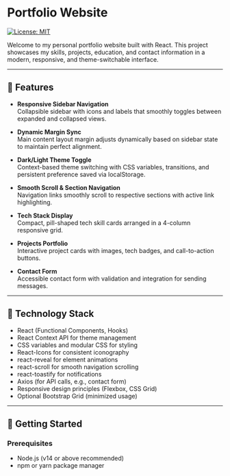 # Portfolio Website

[![License: MIT](https://img.shields.io/badge/License-MIT-yellow.svg)](https://opensource.org/licenses/MIT)

Welcome to my personal portfolio website built with React. This project showcases my skills, projects, education, and contact information in a modern, responsive, and theme-switchable interface.

---

## 🌟 Features

- **Responsive Sidebar Navigation**  
  Collapsible sidebar with icons and labels that smoothly toggles between expanded and collapsed views.

- **Dynamic Margin Sync**  
  Main content layout margin adjusts dynamically based on sidebar state to maintain perfect alignment.

- **Dark/Light Theme Toggle**  
  Context-based theme switching with CSS variables, transitions, and persistent preference saved via localStorage.

- **Smooth Scroll & Section Navigation**  
  Navigation links smoothly scroll to respective sections with active link highlighting.

- **Tech Stack Display**  
  Compact, pill-shaped tech skill cards arranged in a 4-column responsive grid.

- **Projects Portfolio**  
  Interactive project cards with images, tech badges, and call-to-action buttons.

- **Contact Form**  
  Accessible contact form with validation and integration for sending messages.

---

## 🎨 Technology Stack

- React (Functional Components, Hooks)
- React Context API for theme management
- CSS variables and modular CSS for styling
- React-Icons for consistent iconography
- react-reveal for element animations
- react-scroll for smooth navigation scrolling
- react-toastify for notifications
- Axios (for API calls, e.g., contact form)
- Responsive design principles (Flexbox, CSS Grid)
- Optional Bootstrap Grid (minimized usage)

---

## 🚀 Getting Started

### Prerequisites

- Node.js (v14 or above recommended)
- npm or yarn package manager
